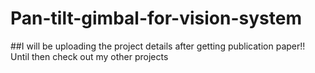 # Pan-tilt-gimbal-for-vision-system
##I will be uploading the project details after getting publication paper!! Until then check out my other projects

